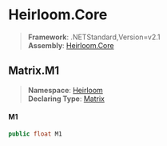 # Heirloom.Core

> **Framework**: .NETStandard,Version=v2.1  
> **Assembly**: [Heirloom.Core][0]  

## Matrix.M1

> **Namespace**: [Heirloom][0]  
> **Declaring Type**: [Matrix][1]  

#### M1

```cs
public float M1
```

[0]: ../../../Heirloom.Core.md
[1]: ../Matrix.md
